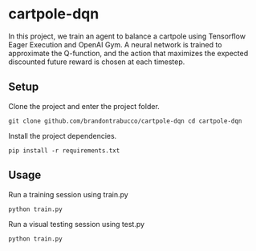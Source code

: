 # cartpole-dqn
In this project, we train an agent to balance a cartpole using Tensorflow Eager Execution and OpenAI Gym. A neural network is trained to approximate the Q-function, and the action that maximizes the expected discounted future reward is chosen at each timestep.

## Setup

Clone the project and enter the project folder.

`
git clone github.com/brandontrabucco/cartpole-dqn
cd cartpole-dqn
`

Install the project dependencies.

`
pip install -r requirements.txt
`

## Usage

Run a training session using train.py

`
python train.py
`

Run a visual testing session using test.py

`
python train.py
`
